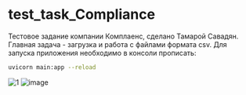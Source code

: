# test_task_Compliance
Тестовое задание компании Комплаенс, сделано Тамарой Савадян. Главная задача - загрузка и работа с файлами формата csv.
Для запуска приложения необходимо в консоли прописать: 
```bash
uvicorn main:app --reload
```
![1](https://github.com/TamaraSavadyan/test_task_Compliance/assets/94462838/3ff796a3-e646-4130-9529-b00f137b06a3)
![image](https://github.com/TamaraSavadyan/test_task_Compliance/assets/94462838/cfe62eb6-5dd3-4116-b907-e3d23e86b237)
